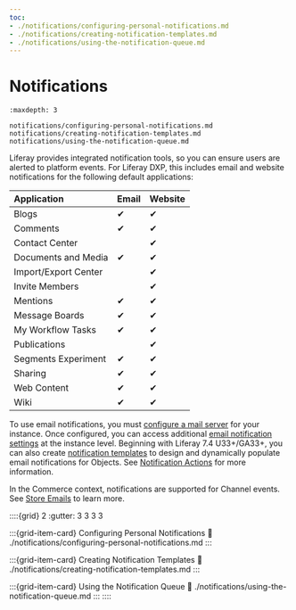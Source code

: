 ```yaml
---
toc:
- ./notifications/configuring-personal-notifications.md
- ./notifications/creating-notification-templates.md
- ./notifications/using-the-notification-queue.md
---
```

# Notifications

```{toctree}
:maxdepth: 3

notifications/configuring-personal-notifications.md
notifications/creating-notification-templates.md
notifications/using-the-notification-queue.md
```

Liferay provides integrated notification tools, so you can ensure users are alerted to platform events. For Liferay DXP, this includes email and website notifications for the following default applications:

| Application | Email | Website |
| :--- | :--- | :--- |
| Blogs | &#10004; | &#10004; |
| Comments | &#10004; | &#10004; |
| Contact Center |  | &#10004; |
| Documents and Media | &#10004; | &#10004; |
| Import/Export Center |  | &#10004; |
| Invite Members |  | &#10004; |
| Mentions | &#10004; | &#10004; |
| Message Boards | &#10004; | &#10004; |
| My Workflow Tasks | &#10004; | &#10004; |
| Publications |  | &#10004; |
| Segments Experiment | &#10004; | &#10004; |
| Sharing | &#10004; | &#10004; |
| Web Content | &#10004; | &#10004; |
| Wiki | &#10004; | &#10004; |

To use email notifications, you must [configure a mail server](../installation-and-upgrades/setting-up-liferay/configuring-mail.md) for your instance. Once configured, you can access additional [email notification settings](../system-administration/configuring-liferay/virtual-instances/email-settings.md) at the instance level. Beginning with Liferay 7.4 U33+/GA33+, you can also create [notification templates](./notifications/creating-notification-templates.md) to design and dynamically populate email notifications for Objects. See [Notification Actions](../building-applications/objects/creating-and-managing-objects/defining-object-actions.md#notification-actions) for more information.

In the Commerce context, notifications are supported for Channel events. See [Store Emails](https://learn.liferay.com/commerce/latest/en/store-management/sending-emails/store-emails.html) to learn more.

::::{grid} 2
:gutter: 3 3 3 3

:::{grid-item-card} Configuring Personal Notifications
:link: ./notifications/configuring-personal-notifications.md
:::

:::{grid-item-card} Creating Notification Templates
:link: ./notifications/creating-notification-templates.md
:::

:::{grid-item-card} Using the Notification Queue
:link: ./notifications/using-the-notification-queue.md
:::
::::

